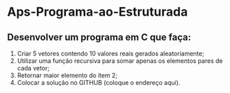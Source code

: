 # Aps-Programa-ao-Estruturada

## Desenvolver um programa em C que faça:
1. Criar 5 vetores contendo 10 valores reais gerados aleatoriamente;
2. Utilizar uma função recursiva para somar apenas os elementos pares de cada vetor;
3. Retornar maior elemento do item 2;
4. Colocar a solução no GITHUB (coloque o endereço aqui).
